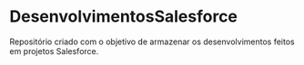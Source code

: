 # DesenvolvimentosSalesforce
Repositório criado com o objetivo de armazenar os desenvolvimentos feitos em projetos Salesforce.
